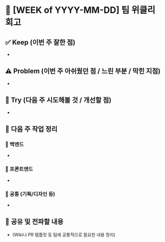 # 📆 [WEEK of YYYY-MM-DD] 팀 위클리 회고

## ✅ Keep (이번 주 잘한 점)
- 

## ⚠️ Problem (이번 주 아쉬웠던 점 / 느린 부분 / 막힌 지점)
- 

## 🔧 Try (다음 주 시도해볼 것 / 개선할 점)
- 

## 🧭 다음 주 작업 정리
### 🔧 백엔드
- 

### 🎨 프론트엔드
- 

### 🧩 공통 (기획/디자인 등)
- 

## 📣 공유 및 전파할 내용
- (Wiki나 PR 템플릿 등 팀에 공통적으로 필요한 내용 정리)
